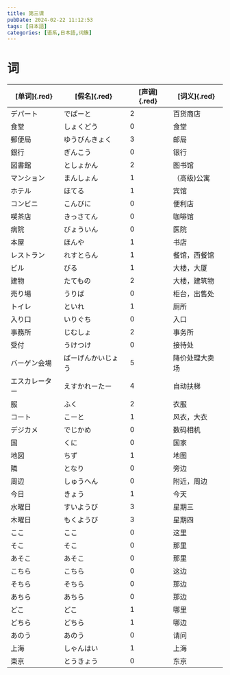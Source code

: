 ```yaml
---
title: 第三课
pubDate: 2024-02-22 11:12:53
tags: [日本語]
categories: [语系,日本語,词簇]
---
```

# 词
|     [单词]{.red}              |     [假名]{.red}                  |     [声调]{.red}    |     [词义]{.red}              |
|-----------------------|---------------------------|-------------|-----------------------|
|     デパート          |     でぱーと              |     2       |     百货商店          |
|     食堂              |     しょくどう            |     0       |     食堂              |
|     郵便局            |     ゆうびんきょく        |     3       |     邮局              |
|     銀行              |     ぎんこう              |     0       |     银行              |
|     図書館            |     としょかん            |     2       |     图书馆            |
|     マンション        |     まんしょん            |     1       |     （高级)公寓       |
|     ホテル            |     ほてる                |     1       |     宾馆              |
|     コンビニ          |     こんびに              |     0       |     便利店            |
|     喫茶店            |     きっさてん            |     0       |     咖啡馆            |
|     病院              |     びょういん            |     0       |     医院              |
|     本屋              |     ほんや                |     1       |     书店              |
|     レストラン        |     れすとらん            |     1       |     餐馆，西餐馆      |
|     ビル              |     びる                  |     1       |     大楼，大厦        |
|     建物              |     たてもの              |     2       |     大楼，建筑物      |
|     売り場            |     うりば                |     0       |     柜台，出售处      |
|     トイレ            |     といれ                |     1       |     厕所              |
|     入り口            |     いりぐち              |     0       |     入口              |
|     事務所            |     じむしょ              |     2       |     事务所            |
|     受付              |     うけつけ              |     0       |     接待处            |
|     バーゲン会場      |     ばーげんかいじょう    |     5       |     降价处理大卖场    |
|     エスカレーター    |     えすかれーたー        |     4       |     自动扶梯          |
|     服                |     ふく                  |     2       |     衣服              |
|     コート            |     こーと                |     1       |     风衣，大衣        |
|     デジカメ　        |     でじかめ              |     0       |     数码相机          |
|     国                |     くに                  |     0       |     国家              |
|     地図              |     ちず                  |     1       |     地图              |
|     隣                |     となり                |     0       |     旁边              |
|     周辺              |     しゅうへん            |     0       |     附近，周边        |
|     今日              |     きょう                |     1       |     今天              |
|     水曜日            |     すいようび            |     3       |     星期三            |
|     木曜日            |     もくようび            |     3       |     星期四            |
|     ここ              |     ここ                  |     0       |     这里              |
|     そこ              |     そこ                  |     0       |     那里              |
|     あそこ            |     あそこ                |     0       |     那里              |
|     こちら            |     こちら                |     0       |     这边              |
|     そちら            |     そちら                |     0       |     那边              |
|     あちら            |     あちら                |     0       |     那边              |
|     どこ              |     どこ                  |     1       |     哪里              |
|     どちら            |     どちら                |     1       |     哪边              |
|     あのう            |     あのう                |     0       |     请问              |
|     上海              |     しゃんはい            |     1       |     上海              |
|     東京              |     とうきょう            |     0       |     东京              |
